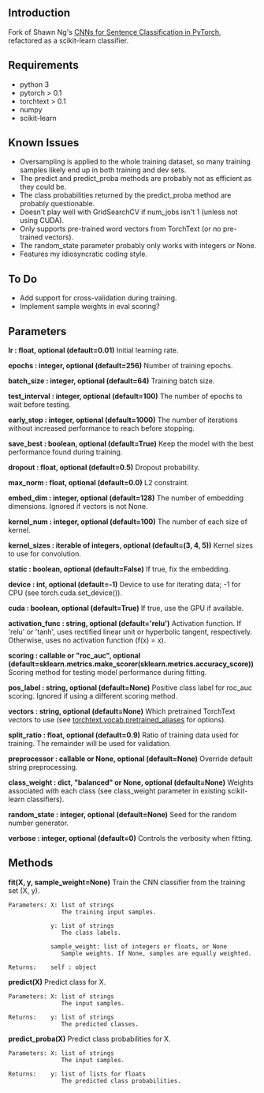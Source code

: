 ## Introduction
Fork of Shawn Ng's [CNNs for Sentence Classification in PyTorch](https://github.com/Shawn1993/cnn-text-classification-pytorch), refactored as a scikit-learn classifier.

## Requirements
* python 3
* pytorch > 0.1
* torchtext > 0.1
* numpy
* scikit-learn

## Known Issues
* Oversampling is applied to the whole training dataset, so many training samples likely end up in both training and dev sets.
* The predict and predict_proba methods are probably not as efficient as they could be.
* The class probabilities returned by the predict_proba method are probably questionable.
* Doesn't play well with GridSearchCV if num_jobs isn't 1 (unless not using CUDA).
* Only supports pre-trained word vectors from TorchText (or no pre-trained vectors).
* The random_state parameter probably only works with integers or None.
* Features my idiosyncratic coding style.

## To Do
* Add support for cross-validation during training.
* Implement sample weights in eval scoring?

## Parameters
**lr : float, optional (default=0.01)**
  Initial learning rate.

**epochs : integer, optional (default=256)**
  Number of training epochs.

**batch_size : integer, optional (default=64)**
  Training batch size.

**test_interval : integer, optional (default=100)**
  The number of epochs to wait before testing.

**early_stop : integer, optional (default=1000)**
  The number of iterations without increased performance to reach before stopping.

**save_best : boolean, optional (default=True)**
  Keep the model with the best performance found during training.

**dropout : float, optional (default=0.5)**
  Dropout probability.

**max_norm : float, optional (default=0.0)**
  L2 constraint.

**embed_dim : integer, optional (default=128)**
  The number of embedding dimensions. Ignored if vectors is not None.

**kernel_num : integer, optional (default=100)**
  The number of each size of kernel.

**kernel_sizes : iterable of integers, optional (default=(3, 4, 5))**
  Kernel sizes to use for convolution.

**static : boolean, optional (default=False)**
  If true, fix the embedding.

**device : int, optional (default=-1)**
  Device to use for iterating data; -1 for CPU (see torch.cuda.set_device()).

**cuda : boolean, optional (default=True)**
  If true, use the GPU if available.

**activation_func : string, optional (default='relu')**
  Activation function. If 'relu' or 'tanh', uses rectified linear unit or hyperbolic tangent, respectively. Otherwise, uses no activation function (f(x) = x).

**scoring : callable or "roc_auc", optional (default=sklearn.metrics.make_scorer(sklearn.metrics.accuracy_score))**
  Scoring method for testing model performance during fitting.

**pos_label : string, optional (default=None)**
  Positive class label for roc_auc scoring. Ignored if using a different scoring method.

**vectors : string, optional (default=None)**
  Which pretrained TorchText vectors to use (see [torchtext.vocab.pretrained_aliases](https://torchtext.readthedocs.io/en/latest/vocab.html#pretrained-aliases) for options).

**split_ratio : float, optional (default=0.9)**
  Ratio of training data used for training. The remainder will be used for validation.

**preprocessor : callable or None, optional (default=None)**
  Override default string preprocessing.

**class_weight : dict, "balanced" or None, optional (default=None)**
  Weights associated with each class (see class_weight parameter in existing scikit-learn classifiers).

**random_state : integer, optional (default=None)**
  Seed for the random number generator.

**verbose : integer, optional (default=0)**
  Controls the verbosity when fitting.

## Methods
**fit(X, y, sample_weight=None)**
Train the CNN classifier from the training set (X, y).
```
Parameters: X: list of strings
               The training input samples.

            y: list of strings
               The class labels.

            sample_weight: list of integers or floats, or None
               Sample weights. If None, samples are equally weighted.

Returns:    self : object
```

**predict(X)**
Predict class for X.
```
Parameters: X: list of strings
               The input samples.

Returns:    y: list of strings
               The predicted classes.
```

**predict_proba(X)**
Predict class probabilities for X.
```
Parameters: X: list of strings
               The input samples.

Returns:    y: list of lists for floats
               The predicted class probabilities.
```
